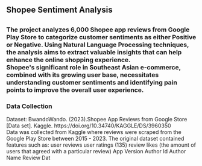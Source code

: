 <h2> Shopee Sentiment Analysis <h2>
<h3>
The project analyzes 6,000 Shopee app reviews from Google Play Store to categorize customer sentiments as either Positive or Negative. Using Natural Language Processing techniques, the analysis aims to extract valuable insights that can help enhance the online shopping experience.
  <br>
Shopee's significant role in Southeast Asian e-commerce, combined with its growing user base, necessitates understanding customer sentiments and identifying pain points to improve the overall user experience.
</h3>

<h3> Data Collection </h3>
 Dataset: BwandoWando. (2023).Shopee App Reviews from Google Store [Data set]. Kaggle. 
https://doi.org/10.34740/KAGGLE/DS/3960350
<br>
 Data was collected from Kaggle where reviews were scraped from the Google Play Store 
between 2015 - 2023. The original dataset contained features such as:
 user reviews
 user ratings (135)
 review likes (the amount of users that agreed with a 
particular review)
 App Version
 Author Id
 Author Name
 Review Dat

